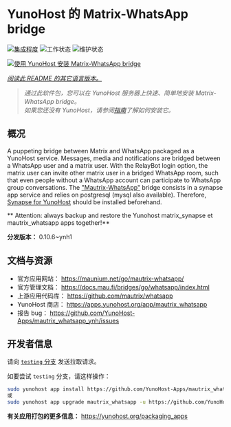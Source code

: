 <!--
注意：此 README 由 <https://github.com/YunoHost/apps/tree/master/tools/readme_generator> 自动生成
请勿手动编辑。
-->

# YunoHost 的 Matrix-WhatsApp bridge

[![集成程度](https://dash.yunohost.org/integration/mautrix_whatsapp.svg)](https://dash.yunohost.org/appci/app/mautrix_whatsapp) ![工作状态](https://ci-apps.yunohost.org/ci/badges/mautrix_whatsapp.status.svg) ![维护状态](https://ci-apps.yunohost.org/ci/badges/mautrix_whatsapp.maintain.svg)

[![使用 YunoHost 安装 Matrix-WhatsApp bridge](https://install-app.yunohost.org/install-with-yunohost.svg)](https://install-app.yunohost.org/?app=mautrix_whatsapp)

*[阅读此 README 的其它语言版本。](./ALL_README.md)*

> *通过此软件包，您可以在 YunoHost 服务器上快速、简单地安装 Matrix-WhatsApp bridge。*  
> *如果您还没有 YunoHost，请参阅[指南](https://yunohost.org/install)了解如何安装它。*

## 概况

A puppeting bridge between Matrix and WhatsApp packaged as a YunoHost service.
Messages, media and notifications are bridged between a WhatsApp user and a matrix user.
With the RelayBot login option, the matrix user can invite other matrix user in a bridged WhatsApp room, such that even people without a WhatsApp account can participate to WhatsApp group conversations.
The ["Mautrix-WhatsApp"](https://docs.mau.fi/bridges/go/whatsapp/index.html) bridge consists in a synapse app service and relies on postgresql (mysql also available).
Therefore, [Synapse for YunoHost](https://github.com/YunoHost-Apps/synapse_ynh) should be installed beforehand.

** Attention: always backup and restore the Yunohost matrix_synapse et mautrix_whatsapp apps together!**


**分发版本：** 0.10.6~ynh1
## 文档与资源

- 官方应用网站： <https://maunium.net/go/mautrix-whatsapp/>
- 官方管理文档： <https://docs.mau.fi/bridges/go/whatsapp/index.html>
- 上游应用代码库： <https://github.com/mautrix/whatsapp>
- YunoHost 商店： <https://apps.yunohost.org/app/mautrix_whatsapp>
- 报告 bug： <https://github.com/YunoHost-Apps/mautrix_whatsapp_ynh/issues>

## 开发者信息

请向 [`testing` 分支](https://github.com/YunoHost-Apps/mautrix_whatsapp_ynh/tree/testing) 发送拉取请求。

如要尝试 `testing` 分支，请这样操作：

```bash
sudo yunohost app install https://github.com/YunoHost-Apps/mautrix_whatsapp_ynh/tree/testing --debug
或
sudo yunohost app upgrade mautrix_whatsapp -u https://github.com/YunoHost-Apps/mautrix_whatsapp_ynh/tree/testing --debug
```

**有关应用打包的更多信息：** <https://yunohost.org/packaging_apps>
